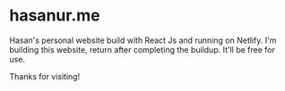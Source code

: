 # hasanur.me

Hasan's personal website build with React Js and running on Netlify. I'm building this website, return after completing the buildup. It'll be free for use.

Thanks for visiting!
